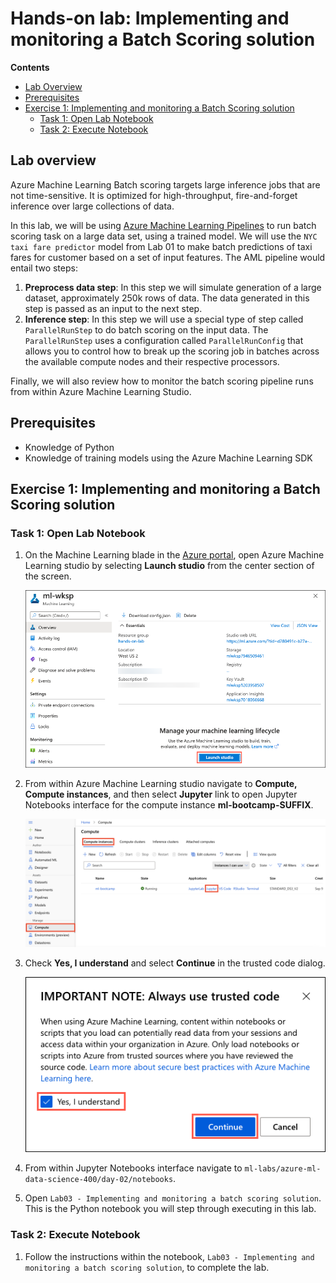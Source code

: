 # Hands-on lab: Implementing and monitoring a Batch Scoring solution

**Contents**

<!-- TOC -->

- [Lab Overview](#lab-overview)
- [Prerequisites](#prerequisites)
- [Exercise 1: Implementing and monitoring a Batch Scoring solution](#exercise-1-implementing-and-monitoring-a-batch-scoring-solution)
   - [Task 1: Open Lab Notebook](#task-1-open-lab-notebook)
   - [Task 2: Execute Notebook](#task-2-execute-notebook)

## Lab overview

Azure Machine Learning Batch scoring targets large inference jobs that are not time-sensitive. It is optimized for high-throughput, fire-and-forget inference over large collections of data.

In this lab, we will be using [Azure Machine Learning Pipelines](https://docs.microsoft.com/en-us/azure/machine-learning/concept-ml-pipelines) to  run batch scoring task on a large data set, using a trained model. We will use the `NYC taxi fare predictor` model from Lab 01 to make batch predictions of taxi fares for customer based on a set of input features.  The AML pipeline would entail two steps:

1. **Preprocess data step**: In this step we will simulate generation of a large dataset, approximately 250k rows of data. The data generated in this step is passed as an input to the next step.
1. **Inference step**: In this step we will use a special type of step called `ParallelRunStep` to do batch scoring on the input data. The `ParallelRunStep` uses a configuration called `ParallelRunConfig` that allows you to control how to break up the scoring job in batches across the available compute nodes and their respective processors. 

Finally, we will also review how to monitor the batch scoring pipeline runs from within Azure Machine Learning Studio.

## Prerequisites

- Knowledge of Python
- Knowledge of training models using the Azure Machine Learning SDK

## Exercise 1: Implementing and monitoring a Batch Scoring solution

### Task 1: Open Lab Notebook

1. On the Machine Learning blade in the [Azure portal](https://portal.azure.com/), open Azure Machine Learning studio by selecting **Launch studio** from the center section of the screen.

   ![The Launch studio button is highlighted on the Machine Learning blade.](media/machine-learning-launch-studio.png "Launch Azure Machine Learning studio")

1. From within Azure Machine Learning studio navigate to **Compute, Compute instances**, and then select **Jupyter** link to open Jupyter Notebooks interface for the compute instance **ml-bootcamp-SUFFIX**.

   ![The Jupyter link is highlighted next to the ml-bootcamp-SUFFIX compute instance.](media/ml-workspace-compute-instances.png "Compute instances")

1. Check **Yes, I understand** and select **Continue** in the trusted code dialog.

   ![In the Always use trusted code dialog, Yes, I understand is checked, and the continue button is highlighted.](media/trusted-code-dialog.png "Always use trusted code")

1. From within Jupyter Notebooks interface navigate to `ml-labs/azure-ml-data-science-400/day-02/notebooks`.

1. Open `Lab03 - Implementing and monitoring a batch scoring solution`. This is the Python notebook you will step through executing in this lab.

### Task 2: Execute Notebook

1. Follow the instructions within the notebook, `Lab03 - Implementing and monitoring a batch scoring solution`, to complete the lab.
